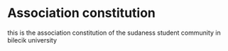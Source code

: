 # Association constitution

this is the association constitution of the sudaness student community in bilecik university
